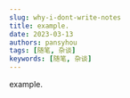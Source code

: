 ```yaml
---
slug: why-i-dont-write-notes
title: example.
date: 2023-03-13
authors: pansyhou
tags: [随笔, 杂谈]
keywords: [随笔, 杂谈]
---
```


example.
